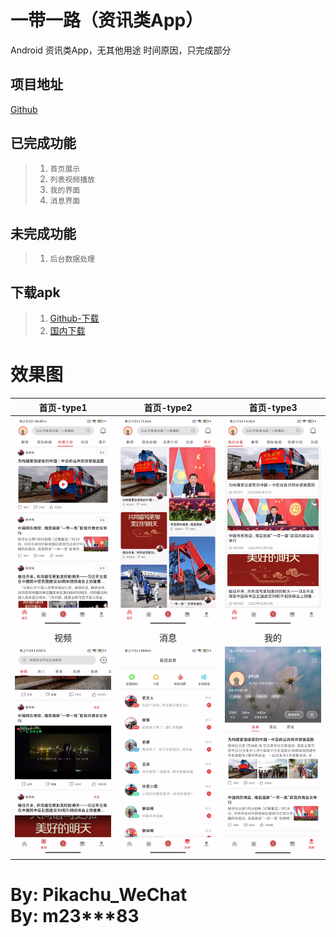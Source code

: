一带一路（资讯类App）
==============
Android 资讯类App，无其他用途
时间原因，只完成部分


项目地址
------------
[Github](https://github.com/pikachu0621/oneRoad)



已完成功能
------------
>1. `首页展示`
>2. `列表视频播放`
>3. `我的界面`
>4. `消息界面`

未完成功能
-------------
>1. `后台数据处理`


下载apk
---
>1. [Github-下载](/static/release/OneBeltOneRoad_1.0.0.apk)
>2. [国内下载](http://42.192.221.73)


效果图
==============
|      首页-type1       |      首页-type2       |      首页-type3       |
|:-------------------:|:-------------------:|:-------------------:|
| ![](/static/a1.png) | ![](/static/a2.png) | ![](/static/a3.png) | 
|         视频          |         消息          |         我的          |
| ![](/static/b1.png) | ![](/static/b2.png) | ![](/static/b3.png) |

By: Pikachu_WeChat
<br>
By: m23***83
===
